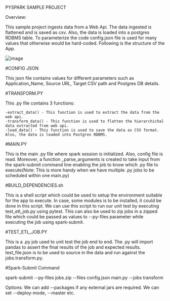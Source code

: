 
PYSPARK SAMPLE PROJECT

Overview:

This sample project ingests data from a Web Api. The data ingested is flattened and is saved as csv. Also, the data is loaded into a postgres RDBMS table. To parameterize the code config.json file is used for many values that otherwise would be hard-coded. Following is the structure of the App.

 ![image](https://user-images.githubusercontent.com/111296899/184720192-a0087cf1-5c8a-4714-85da-90697c48c23a.png)

 

 #CONFIG JSON
 
 This json file contains values for different parameters such as Application_Name, Source URL, Target CSV path and Postgres DB details.
 
 
 #TRANSFORM.PY
 
 This .py file contains 3 functions:
 
	-extract_data() - This function is used to extract the data from the web api.
	-transform_data() - This function is used to flatten the hierarchichal data extracted from web api.
	-load_data() - This function is used to save the data as CSV format. Also, the data is loaded into Postgres RDBMS.
	
	

#MAIN.PY

This is the main .py file where spark session is initialized. Also, config file is read. Moreover, a function _parse_arguments is created to take input from the spark-submit command line enabling the job to know which .py file to execute(Note: This is more handy when we have multiple .py jobs to be scheduled within one main.py)


#BUILD_DEPENDENCIES.sh

This is a shell script which could be used to setup the environment suitable for the app to execute. In case, some modules is to be installed, it could be done in this script. We can use this script to run our unit test by executing test_etl_job.py using pytest. This can also be used to zip jobs in a zipped file which could be passed as values to --py-files parameter while executing the job using spark-submit.

#TEST_ETL_JOB.PY

This is a .py job used to unit test the job end to end. The .py will import pandas to assert the final results of the job and expected results. test_file.json is to be used to source in the data and run against the jobs.transform.py.

#Spark-Submit Command

spark-submit --py-files jobs.zip --files config.json main.py --jobs transform

Options: We can add --packages if any external jars are required. We can set --deploy-mode, --master etc.
